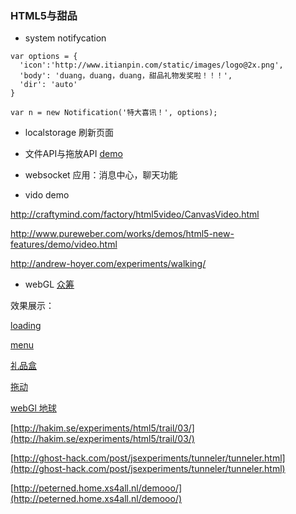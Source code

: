 ### HTML5与甜品

* system notifycation

```
var options = {
  'icon':'http://www.itianpin.com/static/images/logo@2x.png',
  'body': 'duang，duang，duang，甜品礼物发奖啦！！！',
  'dir': 'auto'
}

var n = new Notification('特大喜讯！', options);

```

* localstorage 
刷新页面

* 文件API与拖放API
[demo](http://www.html5rocks.com/zh/tutorials/file/dndfiles/)


* websocket
应用：消息中心，聊天功能

* vido
demo

http://craftymind.com/factory/html5video/CanvasVideo.html

http://www.pureweber.com/works/demos/html5-new-features/demo/video.html

http://andrew-hoyer.com/experiments/walking/

* webGL
[众筹](http://openwedding.org/)


效果展示：

[loading](http://www.html5tricks.com/demo/css3-loading-jump/index.html)

[menu](http://lab.hakim.se/scroll-effects/)

[礼品盒](http://www.addyosmani.com/resources/googlebox/)

[拖动](http://mrdoob.com/projects/chromeexperiments/ball-pool/)

[webGl 地球](http://blocks.wizb.it/)

[http://hakim.se/experiments/html5/trail/03/](http://hakim.se/experiments/html5/trail/03/)

[http://ghost-hack.com/post/jsexperiments/tunneler/tunneler.html](http://ghost-hack.com/post/jsexperiments/tunneler/tunneler.html)

[http://peterned.home.xs4all.nl/demooo/](http://peterned.home.xs4all.nl/demooo/)

